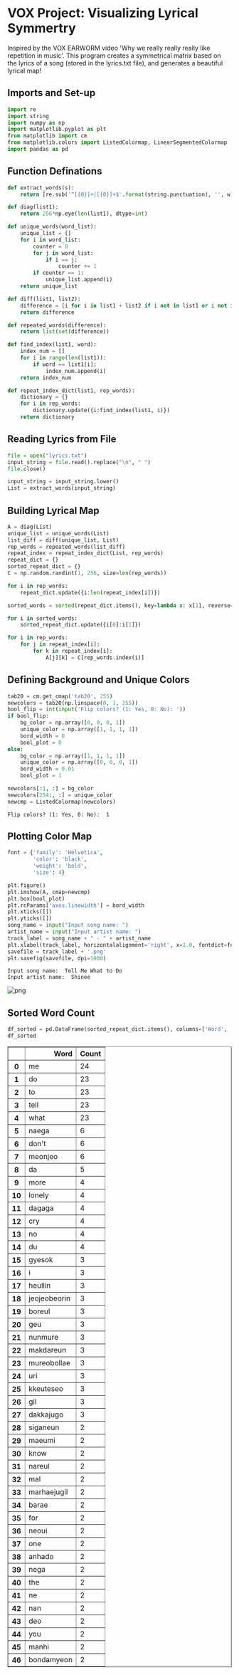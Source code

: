 # VOX Project: Visualizing Lyrical Symmertry

Inspired by the VOX EARWORM video 'Why we really really really like repetition in music'. This program creates a symmetrical matrix based on the lyrics of a song (stored in the lyrics.txt file), and generates a beautiful lyrical map!

## Imports and Set-up

```python
import re
import string
import numpy as np
import matplotlib.pyplot as plt
from matplotlib import cm
from matplotlib.colors import ListedColormap, LinearSegmentedColormap
import pandas as pd
```

## Function Definations


```python
def extract_words(s):
    return [re.sub('^[{0}]+|[{0}]+$'.format(string.punctuation), '', w) for w in s.split()]

def diag(list1):
    return 256*np.eye(len(list1), dtype=int)

def unique_words(word_list):
    unique_list = []
    for i in word_list:
        counter = 0
        for j in word_list:
            if i == j:
                counter += 1
        if counter == 1:
            unique_list.append(i)
    return unique_list

def diff(list1, list2):
    difference = [i for i in list1 + list2 if i not in list1 or i not in list2]
    return difference

def repeated_words(difference):
    return list(set(difference))

def find_index(list1, word):
    index_num = []
    for i in range(len(list1)):
        if word == list1[i]:
            index_num.append(i)
    return index_num

def repeat_index_dict(list1, rep_words):
    dictionary = {}
    for i in rep_words:
        dictionary.update({i:find_index(list1, i)})
    return dictionary

```

## Reading Lyrics from File


```python
file = open("lyrics.txt")
input_string = file.read().replace("\n", " ")
file.close()

input_string = input_string.lower()
List = extract_words(input_string)
```

## Building Lyrical Map


```python
A = diag(List)
unique_list = unique_words(List)
list_diff = diff(unique_list, List)
rep_words = repeated_words(list_diff)
repeat_index = repeat_index_dict(List, rep_words)
repeat_dict = {}
sorted_repeat_dict = {}
C = np.random.randint(1, 256, size=len(rep_words))

for i in rep_words:
    repeat_dict.update({i:len(repeat_index[i])})

sorted_words = sorted(repeat_dict.items(), key=lambda x: x[1], reverse=True)

for i in sorted_words:
    sorted_repeat_dict.update({i[0]:i[1]})

for i in rep_words:
    for j in repeat_index[i]:
        for k in repeat_index[i]:
            A[j][k] = C[rep_words.index(i)]

```

## Defining Background and Unique Colors


```python
tab20 = cm.get_cmap('tab20', 255)
newcolors = tab20(np.linspace(0, 1, 255))
bool_flip = int(input('Flip colors? (1: Yes, 0: No): '))
if bool_flip:
    bg_color = np.array([0, 0, 0, 1])
    unique_color = np.array([1, 1, 1, 1])
    bord_width = 0
    bool_plot = 0
else:
    bg_color = np.array([1, 1, 1, 1])
    unique_color = np.array([0, 0, 0, 1])
    bord_width = 0.01
    bool_plot = 1

newcolors[:1, :] = bg_color
newcolors[254:, :] = unique_color
newcmp = ListedColormap(newcolors)
```

    Flip colors? (1: Yes, 0: No):  1
    

## Plotting Color Map


```python
font = {'family': 'Helvetica',
        'color': 'black',
        'weight': 'bold',
        'size': 4}

plt.figure()
plt.imshow(A, cmap=newcmp)
plt.box(bool_plot)
plt.rcParams['axes.linewidth'] = bord_width
plt.xticks([])
plt.yticks([])
song_name = input("Input song name: ")
artist_name = input("Input artist name: ")
track_label = song_name + " - " + artist_name
plt.xlabel(track_label, horizontalalignment='right', x=1.0, fontdict=font)
savefile = track_label + '.png'
plt.savefig(savefile, dpi=1000)
```

    Input song name:  Tell Me What to Do
    Input artist name:  Shinee
    


![png](/img/output_12_1.png)


## Sorted Word Count


```python
df_sorted = pd.DataFrame(sorted_repeat_dict.items(), columns=['Word', 'Count'])
df_sorted
```




<div>
<style scoped>
    .dataframe tbody tr th:only-of-type {
        vertical-align: middle;
    }

    .dataframe tbody tr th {
        vertical-align: top;
    }

    .dataframe thead th {
        text-align: right;
    }
</style>
<table border="1" class="dataframe">
  <thead>
    <tr style="text-align: right;">
      <th></th>
      <th>Word</th>
      <th>Count</th>
    </tr>
  </thead>
  <tbody>
    <tr>
      <th>0</th>
      <td>me</td>
      <td>24</td>
    </tr>
    <tr>
      <th>1</th>
      <td>do</td>
      <td>23</td>
    </tr>
    <tr>
      <th>2</th>
      <td>to</td>
      <td>23</td>
    </tr>
    <tr>
      <th>3</th>
      <td>tell</td>
      <td>23</td>
    </tr>
    <tr>
      <th>4</th>
      <td>what</td>
      <td>23</td>
    </tr>
    <tr>
      <th>5</th>
      <td>naega</td>
      <td>6</td>
    </tr>
    <tr>
      <th>6</th>
      <td>don't</td>
      <td>6</td>
    </tr>
    <tr>
      <th>7</th>
      <td>meonjeo</td>
      <td>6</td>
    </tr>
    <tr>
      <th>8</th>
      <td>da</td>
      <td>5</td>
    </tr>
    <tr>
      <th>9</th>
      <td>more</td>
      <td>4</td>
    </tr>
    <tr>
      <th>10</th>
      <td>lonely</td>
      <td>4</td>
    </tr>
    <tr>
      <th>11</th>
      <td>dagaga</td>
      <td>4</td>
    </tr>
    <tr>
      <th>12</th>
      <td>cry</td>
      <td>4</td>
    </tr>
    <tr>
      <th>13</th>
      <td>no</td>
      <td>4</td>
    </tr>
    <tr>
      <th>14</th>
      <td>du</td>
      <td>4</td>
    </tr>
    <tr>
      <th>15</th>
      <td>gyesok</td>
      <td>3</td>
    </tr>
    <tr>
      <th>16</th>
      <td>i</td>
      <td>3</td>
    </tr>
    <tr>
      <th>17</th>
      <td>heullin</td>
      <td>3</td>
    </tr>
    <tr>
      <th>18</th>
      <td>jeojeobeorin</td>
      <td>3</td>
    </tr>
    <tr>
      <th>19</th>
      <td>boreul</td>
      <td>3</td>
    </tr>
    <tr>
      <th>20</th>
      <td>geu</td>
      <td>3</td>
    </tr>
    <tr>
      <th>21</th>
      <td>nunmure</td>
      <td>3</td>
    </tr>
    <tr>
      <th>22</th>
      <td>makdareun</td>
      <td>3</td>
    </tr>
    <tr>
      <th>23</th>
      <td>mureobollae</td>
      <td>3</td>
    </tr>
    <tr>
      <th>24</th>
      <td>uri</td>
      <td>3</td>
    </tr>
    <tr>
      <th>25</th>
      <td>kkeuteseo</td>
      <td>3</td>
    </tr>
    <tr>
      <th>26</th>
      <td>gil</td>
      <td>3</td>
    </tr>
    <tr>
      <th>27</th>
      <td>dakkajugo</td>
      <td>3</td>
    </tr>
    <tr>
      <th>28</th>
      <td>siganeun</td>
      <td>2</td>
    </tr>
    <tr>
      <th>29</th>
      <td>maeumi</td>
      <td>2</td>
    </tr>
    <tr>
      <th>30</th>
      <td>know</td>
      <td>2</td>
    </tr>
    <tr>
      <th>31</th>
      <td>nareul</td>
      <td>2</td>
    </tr>
    <tr>
      <th>32</th>
      <td>mal</td>
      <td>2</td>
    </tr>
    <tr>
      <th>33</th>
      <td>marhaejugil</td>
      <td>2</td>
    </tr>
    <tr>
      <th>34</th>
      <td>barae</td>
      <td>2</td>
    </tr>
    <tr>
      <th>35</th>
      <td>for</td>
      <td>2</td>
    </tr>
    <tr>
      <th>36</th>
      <td>neoui</td>
      <td>2</td>
    </tr>
    <tr>
      <th>37</th>
      <td>one</td>
      <td>2</td>
    </tr>
    <tr>
      <th>38</th>
      <td>anhado</td>
      <td>2</td>
    </tr>
    <tr>
      <th>39</th>
      <td>nega</td>
      <td>2</td>
    </tr>
    <tr>
      <th>40</th>
      <td>the</td>
      <td>2</td>
    </tr>
    <tr>
      <th>41</th>
      <td>ne</td>
      <td>2</td>
    </tr>
    <tr>
      <th>42</th>
      <td>nan</td>
      <td>2</td>
    </tr>
    <tr>
      <th>43</th>
      <td>deo</td>
      <td>2</td>
    </tr>
    <tr>
      <th>44</th>
      <td>you</td>
      <td>2</td>
    </tr>
    <tr>
      <th>45</th>
      <td>manhi</td>
      <td>2</td>
    </tr>
    <tr>
      <th>46</th>
      <td>bondamyeon</td>
      <td>2</td>
    </tr>
  </tbody>
</table>
</div>
